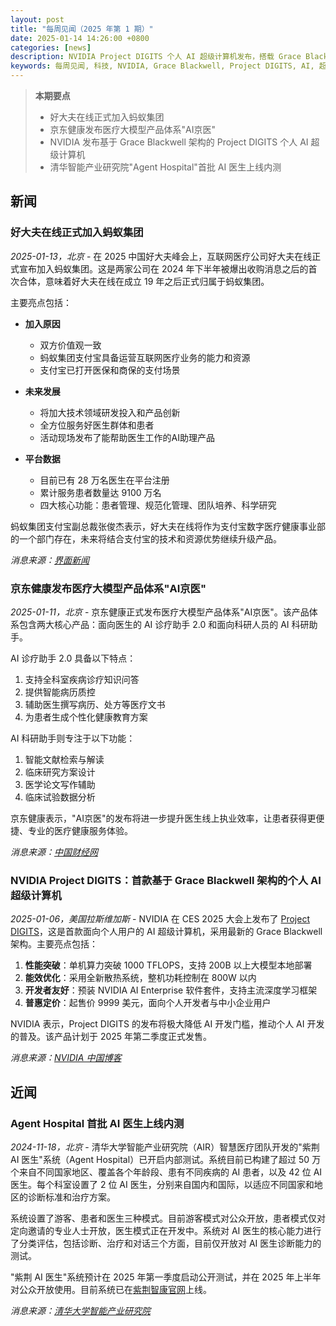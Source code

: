 ```yaml
---
layout: post
title: "每周见闻（2025 年第 1 期）"
date: 2025-01-14 14:26:00 +0800
categories: [news]
description: NVIDIA Project DIGITS 个人 AI 超级计算机发布，搭载 Grace Blackwell 架构
keywords: 每周见闻, 科技, NVIDIA, Grace Blackwell, Project DIGITS, AI, 超级计算机
---
```


> **本期要点**
>
> - 好大夫在线正式加入蚂蚁集团
> - 京东健康发布医疗大模型产品体系"AI京医"
> - NVIDIA 发布基于 Grace Blackwell 架构的 Project DIGITS 个人 AI 超级计算机
> - 清华智能产业研究院"Agent Hospital"首批 AI 医生上线内测

## 新闻

### 好大夫在线正式加入蚂蚁集团

*2025-01-13，北京* - 在 2025 中国好大夫峰会上，互联网医疗公司好大夫在线正式宣布加入蚂蚁集团。这是两家公司在 2024 年下半年被爆出收购消息之后的首次合体，意味着好大夫在线在成立 19 年之后正式归属于蚂蚁集团。

主要亮点包括：

- **加入原因**
  - 双方价值观一致
  - 蚂蚁集团支付宝具备运营互联网医疗业务的能力和资源
  - 支付宝已打开医保和商保的支付场景

- **未来发展**
  - 将加大技术领域研发投入和产品创新
  - 全方位服务好医生群体和患者
  - 活动现场发布了能帮助医生工作的AI助理产品

- **平台数据**
  - 目前已有 28 万名医生在平台注册
  - 累计服务患者数量达 9100 万名
  - 四大核心功能：患者管理、规范化管理、团队培养、科学研究

蚂蚁集团支付宝副总裁张俊杰表示，好大夫在线将作为支付宝数字医疗健康事业部的一个部门存在，未来将结合支付宝的技术和资源优势继续升级产品。

*消息来源：[界面新闻](https://news.qq.com/rain/a/20250113A06DWL00)*

### 京东健康发布医疗大模型产品体系"AI京医"

*2025-01-11，北京* - 京东健康正式发布医疗大模型产品体系"AI京医"。该产品体系包含两大核心产品：面向医生的 AI 诊疗助手 2.0 和面向科研人员的 AI 科研助手。

AI 诊疗助手 2.0 具备以下特点：

1. 支持全科室疾病诊疗知识问答
2. 提供智能病历质控
3. 辅助医生撰写病历、处方等医疗文书
4. 为患者生成个性化健康教育方案

AI 科研助手则专注于以下功能：

1. 智能文献检索与解读
2. 临床研究方案设计
3. 医学论文写作辅助
4. 临床试验数据分析

京东健康表示，"AI京医"的发布将进一步提升医生线上执业效率，让患者获得更便捷、专业的医疗健康服务体验。

*消息来源：[中国财经网](https://finance.china.com.cn/industry/medicine/20250111/6205219.shtml)*

### NVIDIA Project DIGITS：首款基于 Grace Blackwell 架构的个人 AI 超级计算机

*2025-01-06，美国拉斯维加斯* - NVIDIA 在 CES 2025 大会上发布了 [Project DIGITS](https://blogs.nvidia.cn/blog/nvidia-puts-grace-blackwell-on-every-desk-and-at-every-ai-developers-fingertips/)，这是首款面向个人用户的 AI 超级计算机，采用最新的 Grace Blackwell 架构。主要亮点包括：

1. **性能突破**：单机算力突破 1000 TFLOPS，支持 200B 以上大模型本地部署
2. **能效优化**：采用全新散热系统，整机功耗控制在 800W 以内
3. **开发者友好**：预装 NVIDIA AI Enterprise 软件套件，支持主流深度学习框架
4. **普惠定价**：起售价 9999 美元，面向个人开发者与中小企业用户

NVIDIA 表示，Project DIGITS 的发布将极大降低 AI 开发门槛，推动个人 AI 开发的普及。该产品计划于 2025 年第二季度正式发售。

*消息来源：[NVIDIA 中国博客](https://blogs.nvidia.cn/blog/nvidia-puts-grace-blackwell-on-every-desk-and-at-every-ai-developers-fingertips/)*

## 近闻

### Agent Hospital 首批 AI 医生上线内测

*2024-11-18，北京* - 清华大学智能产业研究院（AIR）智慧医疗团队开发的"紫荆 AI 医生"系统（Agent Hospital）已开启内部测试。系统目前已构建了超过 50 万个来自不同国家地区、覆盖各个年龄段、患有不同疾病的 AI 患者，以及 42 位 AI 医生。每个科室设置了 2 位 AI 医生，分别来自国内和国际，以适应不同国家和地区的诊断标准和治疗方案。

系统设置了游客、患者和医生三种模式。目前游客模式对公众开放，患者模式仅对定向邀请的专业人士开放，医生模式正在开发中。系统对 AI 医生的核心能力进行了分类评估，包括诊断、治疗和对话三个方面，目前仅开放对 AI 医生诊断能力的测试。

"紫荆 AI 医生"系统预计在 2025 年第一季度启动公开测试，并在 2025 年上半年对公众开放使用。目前系统已在[紫荆智康官网](https://www.tairex.cn)上线。

*消息来源：[清华大学智能产业研究院](https://air.tsinghua.edu.cn/info/1007/2351.htm)*
